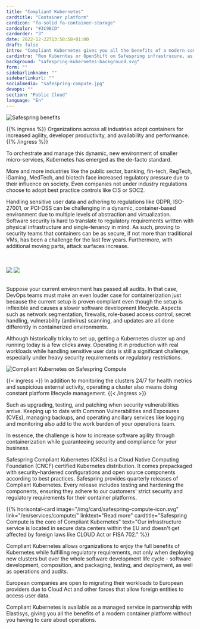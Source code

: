 ```yaml
---
title: "Compliant Kubernetes"
cardtitle: "Container platform"
cardicon: "fa-solid fa-container-storage"
cardcolor: "#3C9BCD"
cardorder: "3"
date: 2022-12-22T13:58:58+01:00
draft: false
intro: "Compliant Kubernetes gives you all the benefits of a modern container platform running in Nordic data centers without you having to care about operations."
cardintro: "Run Kuberntes or OpenShift on Safespring infrastrucure, as a service or on your own."
background: "safespring-kubernetes-background.svg"
form: ""
sidebarlinkname: ""
sidebarlinkurl: ""
socialmedia: "safespring-compute.jpg"
devops: ""
section: "Public Cloud"
language: "En"
---
```


![Safespring benefits](/img/saas/se-key-points-kubernetes.svg)

{{% ingress %}}
Organizations across all industries adopt containers for increased agility, developer productivity, and availability and performance.
{{% /ingress %}}

To orchestrate and manage this dynamic, new environment of smaller micro-services, Kubernetes has emerged as the de-facto standard.

More and more industries like the public sector, banking, fin-tech, RegTech, iGaming, MedTech, and biotech face increased regulatory pressure due to their influence on society. Even companies not under industry regulations choose to adopt best practice controls like CIS or SOC2.

Handling sensitive user data and adhering to regulations like GDPR, ISO-27001, or PCI-DSS can be challenging in a dynamic, container-based environment due to multiple levels of abstraction and virtualization. Software security is hard to translate to regulatory requirements written with physical infrastructure and single-tenancy in mind. As such, proving to security teams that containers can be as secure, if not more than traditional VMs, has been a challenge for the last few years. Furthermore, with additional moving parts, attack surfaces increase.

<br><br>
<img src="/img/safespring-compliant-kubernetes-3.svg" class="mobile">
<img src="/img/safespring-compliant-kubernetes-2.svg" class="desktop">
<br><br>

Suppose your current environment has passed all audits. In that case, DevOps teams must make an even louder case for containerization just because the current setup is proven compliant even though the setup is inflexible and causes a slower software development lifecycle. Aspects such as network segmentation, firewalls, role-based access control, secret handling, vulnerability (antivirus) scanning, and updates are all done differently in containerized environments.

Although historically tricky to set up, getting a Kubernetes cluster up and running today is a few clicks away. Operating it in production with real workloads while handling sensitive user data is still a significant challenge, especially under heavy security requirements or regulatory restrictions.

![Compliant Kubernetes on Safespring Compute](/img/safespring_compliant_kubernetes-pyramide.svg)


{{< ingress >}}
In addition to monitoring the clusters 24/7 for health metrics and suspicious external activity, operating a cluster also means doing constant platform lifecycle management. 
{{< /ingress >}}

Such as upgrading, testing, and patching when security vulnerabilities arrive. Keeping up to date with Common Vulnerabilities and Exposures (CVEs), managing backups, and operating ancillary services like logging and monitoring also add to the work burden of your operations team.

In essence, the challenge is how to increase software agility through containerization while guaranteeing security and compliance for your business.

Safespring Compliant Kubernetes (CK8s) is a Cloud Native Computing Foundation (CNCF) certified Kubernetes distribution. It comes prepackaged with security-hardened configurations and open source components according to best practices. Safespring provides quarterly releases of Compliant Kubernetes. Every release includes testing and hardening the components, ensuring they adhere to our customers' strict security and regulatory requirements for their container platforms.

{{% horisontal-card image="/img/card/safespring-compute-icon.svg" link="/en/services/compute/" linktext="Read more" cardtitle="Safespring Compute is the core of Compliant Kubernetes" text="Our infrastructure service is located in secure data centers within the EU and doesn't get affected by foreign laws like CLOUD Act or FISA 702." %}}

Compliant Kubernetes allows organizations to enjoy the full benefits of Kubernetes while fulfilling regulatory requirements, not only when deploying new clusters but over the whole software development life cycle - software development, composition, and packaging, testing, and deployment, as well as operations and audits.

European companies are open to migrating their workloads to European providers due to Cloud Act and other forces that allow foreign entities to access user data.

Compliant Kubernetes is available as a managed service in partnership with Elastisys, giving you all the benefits of a modern container platform without you having to care about operations.
